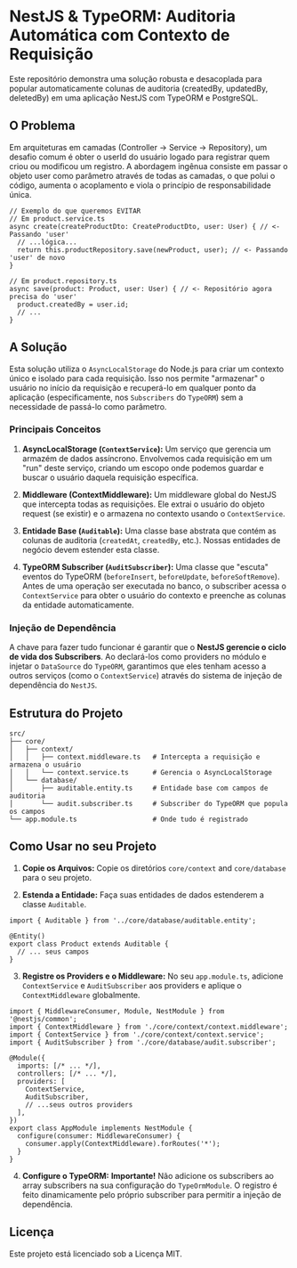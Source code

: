 **NestJS & TypeORM: Auditoria Automática com Contexto de Requisição**
=====================================================================

Este repositório demonstra uma solução robusta e desacoplada para popular automaticamente colunas de auditoria (createdBy, updatedBy, deletedBy) em uma aplicação NestJS com TypeORM e PostgreSQL.

**O Problema**
--------------

Em arquiteturas em camadas (Controller -> Service -> Repository), um desafio comum é obter o userId do usuário logado para registrar quem criou ou modificou um registro. A abordagem ingênua consiste em passar o objeto user como parâmetro através de todas as camadas, o que polui o código, aumenta o acoplamento e viola o princípio de responsabilidade única.

```
// Exemplo do que queremos EVITAR
// Em product.service.ts
async create(createProductDto: CreateProductDto, user: User) { // <- Passando 'user'
  // ...lógica...
  return this.productRepository.save(newProduct, user); // <- Passando 'user' de novo
}

// Em product.repository.ts
async save(product: Product, user: User) { // <- Repositório agora precisa do 'user'
  product.createdBy = user.id;
  // ...
}
```

**A Solução**
-------------

Esta solução utiliza o `AsyncLocalStorage` do Node.js para criar um contexto único e isolado para cada requisição. Isso nos permite "armazenar" o usuário no início da requisição e recuperá-lo em qualquer ponto da aplicação (especificamente, nos `Subscribers` do `TypeORM`) sem a necessidade de passá-lo como parâmetro.

### **Principais Conceitos**

1.  **AsyncLocalStorage (`ContextService`):** Um serviço que gerencia um armazém de dados assíncrono. Envolvemos cada requisição em um "run" deste serviço, criando um escopo onde podemos guardar e buscar o usuário daquela requisição específica.
    
2.  **Middleware (ContextMiddleware):** Um middleware global do NestJS que intercepta todas as requisições. Ele extrai o usuário do objeto request (se existir) e o armazena no contexto usando o `ContextService`.
    
3.  **Entidade Base (`Auditable`):** Uma classe base abstrata que contém as colunas de auditoria (`createdAt`, `createdBy`, etc.). Nossas entidades de negócio devem estender esta classe.
    
4.  **TypeORM Subscriber (`AuditSubscriber`):** Uma classe que "escuta" eventos do TypeORM (`beforeInsert`, `beforeUpdate`, `beforeSoftRemove`). Antes de uma operação ser executada no banco, o subscriber acessa o `ContextService` para obter o usuário do contexto e preenche as colunas da entidade automaticamente.
    

### **Injeção de Dependência**

A chave para fazer tudo funcionar é garantir que o **NestJS gerencie o ciclo de vida dos Subscribers**. Ao declará-los como providers no módulo e injetar o `DataSource` do `TypeORM`, garantimos que eles tenham acesso a outros serviços (como o `ContextService`) através do sistema de injeção de dependência do `NestJS`.

**Estrutura do Projeto**
------------------------
```
src/
├── core/
│   ├── context/
│   │   ├── context.middleware.ts   # Intercepta a requisição e armazena o usuário
│   │   └── context.service.ts      # Gerencia o AsyncLocalStorage
│   └── database/
│       ├── auditable.entity.ts     # Entidade base com campos de auditoria
│       └── audit.subscriber.ts     # Subscriber do TypeORM que popula os campos
└── app.module.ts                   # Onde tudo é registrado
```

**Como Usar no seu Projeto**
----------------------------

1.  **Copie os Arquivos:** Copie os diretórios `core/context` and `core/database` para o seu projeto.
    
2.  **Estenda a Entidade:** Faça suas entidades de dados estenderem a classe `Auditable`.
```
import { Auditable } from '../core/database/auditable.entity';

@Entity()
export class Product extends Auditable {
  // ... seus campos
}

```
3.  **Registre os Providers e o Middleware:** No seu `app.module.ts`, adicione `ContextService` e `AuditSubscriber` aos providers e aplique o `ContextMiddleware` globalmente.
```
import { MiddlewareConsumer, Module, NestModule } from '@nestjs/common';
import { ContextMiddleware } from './core/context/context.middleware';
import { ContextService } from './core/context/context.service';
import { AuditSubscriber } from './core/database/audit.subscriber';

@Module({
  imports: [/* ... */],
  controllers: [/* ... */],
  providers: [
    ContextService,
    AuditSubscriber,
    // ...seus outros providers
  ],
})
export class AppModule implements NestModule {
  configure(consumer: MiddlewareConsumer) {
    consumer.apply(ContextMiddleware).forRoutes('*');
  }
}
```
4.  **Configure o TypeORM:** **Importante!** Não adicione os subscribers ao array subscribers na sua configuração do `TypeOrmModule`. O registro é feito dinamicamente pelo próprio subscriber para permitir a injeção de dependência.
    

**Licença**
-----------
Este projeto está licenciado sob a Licença MIT.
